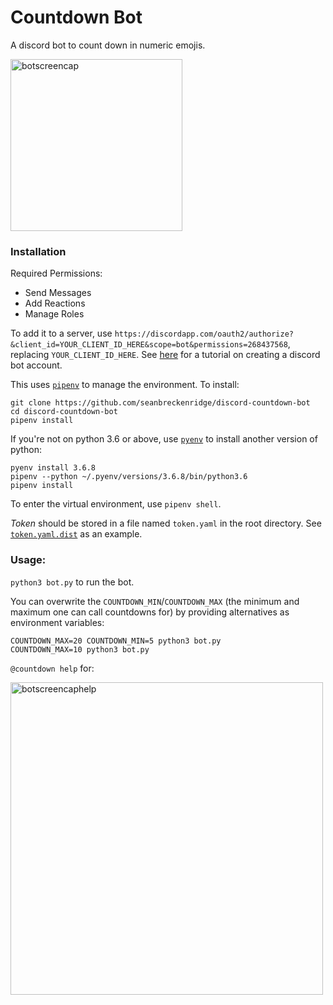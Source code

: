 # Countdown Bot

A discord bot to count down in numeric emojis.

<img src="https://raw.githubusercontent.com/seanbreckenridge/discord-countdown-bot/master/screencaps/count.png" alt="botscreencap" width=275>

### Installation

Required Permissions:

- Send Messages
- Add Reactions
- Manage Roles

To add it to a server, use `https://discordapp.com/oauth2/authorize?&client_id=YOUR_CLIENT_ID_HERE&scope=bot&permissions=268437568`, replacing `YOUR_CLIENT_ID_HERE`. See [here](https://github.com/reactiflux/discord-irc/wiki/Creating-a-discord-bot-&-getting-a-token) for a tutorial on creating a discord bot account.

This uses [`pipenv`](https://github.com/pypa/pipenv) to manage the environment. To install:

```
git clone https://github.com/seanbreckenridge/discord-countdown-bot
cd discord-countdown-bot
pipenv install
```

If you're not on python 3.6 or above, use [`pyenv`](https://github.com/pyenv/pyenv) to install another version of python:

```
pyenv install 3.6.8
pipenv --python ~/.pyenv/versions/3.6.8/bin/python3.6
pipenv install
```

To enter the virtual environment, use `pipenv shell`.

_Token_ should be stored in a file named `token.yaml` in the root directory. See [`token.yaml.dist`](./token.yaml.dist) as an example.

### Usage:

`python3 bot.py` to run the bot.

You can overwrite the `COUNTDOWN_MIN`/`COUNTDOWN_MAX` (the minimum and maximum one can call countdowns for) by providing alternatives as environment variables:

```
COUNTDOWN_MAX=20 COUNTDOWN_MIN=5 python3 bot.py
COUNTDOWN_MAX=10 python3 bot.py
```

`@countdown help` for:

<img src="https://raw.githubusercontent.com/seanbreckenridge/discord-countdown-bot/master/screencaps/help.png" alt="botscreencaphelp" width=500>
